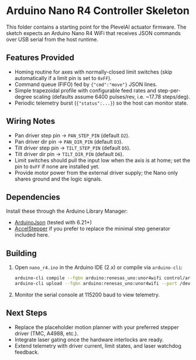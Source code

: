 # Arduino Nano R4 Controller Skeleton

This folder contains a starting point for the PlevelAI actuator firmware. The sketch expects an Arduino Nano R4 WiFi that receives JSON commands over USB serial from the host runtime.

## Features Provided
- Homing routine for axes with normally-closed limit switches (skip automatically if a limit pin is set to `0xFF`).
- Command queue (FIFO) fed by `{"cmd":"move"}` JSON lines.
- Simple trapezoidal profile with configurable feed rates and step-per-degree scaling (defaults assume 6400 pulses/rev, i.e. ~17.78 steps/deg).
- Periodic telemetry burst (`{"status":...}`) so the host can monitor state.

## Wiring Notes
- Pan driver step pin → `PAN_STEP_PIN` (default `D2`).
- Pan driver dir pin → `PAN_DIR_PIN` (default `D3`).
- Tilt driver step pin → `TILT_STEP_PIN` (default `D5`).
- Tilt driver dir pin → `TILT_DIR_PIN` (default `D6`).
- Limit switches should pull the input low when the axis is at home; set the pin to `0xFF` if none are installed yet.
- Provide motor power from the external driver supply; the Nano only shares ground and the logic signals.

## Dependencies
Install these through the Arduino Library Manager:
- [ArduinoJson](https://arduinojson.org/) (tested with 6.21+)
- [AccelStepper](https://www.airspayce.com/mikem/arduino/AccelStepper/) if you prefer to replace the minimal step generator included here.

## Building
1. Open `nano_r4.ino` in the Arduino IDE (2.x) or compile via `arduino-cli`:
   ```bash
   arduino-cli compile --fqbn arduino:renesas_uno:unor4wifi control/arduino/nano_r4
   arduino-cli upload --fqbn arduino:renesas_uno:unor4wifi --port /dev/ttyACM0 control/arduino/nano_r4
   ```
2. Monitor the serial console at 115200 baud to view telemetry.

## Next Steps
- Replace the placeholder motion planner with your preferred stepper driver (TMC, A4988, etc.).
- Integrate laser gating once the hardware interlocks are ready.
- Extend telemetry with driver current, limit states, and laser watchdog feedback.
